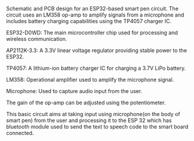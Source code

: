 Schematic and PCB design for an ESP32-based smart pen circuit. The circuit uses an LM358 op-amp to amplify signals from a microphone and includes battery charging capabilities using the TP4057 charger IC.

ESP32-D0WD: The main microcontroller chip used for processing and wireless communication.


AP2112K-3.3: A 3.3V linear voltage regulator providing stable power to the ESP32.


TP4057: A lithium-ion battery charger IC for charging a 3.7V LiPo battery.


LM358: Operational amplifier used to amplify the microphone signal.


Microphone: Used to capture audio input from the user.


The gain of the op-amp can be adjusted using the potentiometer.


This basic circuit aims at taking input using microphone(on the body of smart pen) from the user and processing it to the ESP 32 which has bluetooth module used to send the text to speech code to the smart board connected.
